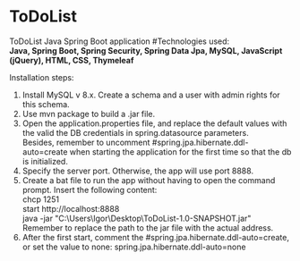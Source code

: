 # ToDoList
ToDoList Java Spring Boot application
#Technologies used:  
**Java, Spring Boot, Spring Security, Spring Data Jpa, MySQL, JavaScript (jQuery), HTML, CSS, Thymeleaf**

Installation steps:
1. Install MySQL v 8.x. Create a schema and a user with admin rights for this schema.  
2. Use mvn package to build a .jar file.  
3. Open the application.properties file, and replace the default values with the valid the DB credentials in 
spring.datasource parameters.  
Besides, remember to uncomment #spring.jpa.hibernate.ddl-auto=create when starting the application for the first time so that the db is initialized.
4. Specify the server port. Otherwise, the app will use port 8888.  
5. Create a bat file to run the app without having to open the command prompt. 
Insert the following content:   
  chcp 1251  
  start http://localhost:8888  
  java -jar "C:\Users\Igor\Desktop\ToDoList-1.0-SNAPSHOT.jar"  
Remember to replace the path to the jar file with the actual address. 
6. After the first start, comment the #spring.jpa.hibernate.ddl-auto=create, or set the value to none: spring.jpa.hibernate.ddl-auto=none


